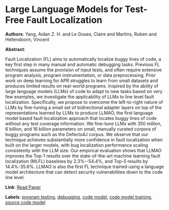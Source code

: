 # Large Language Models for Test-Free Fault Localization

**Authors**: Yang, Aidan Z. H. and Le Goues, Claire and Martins, Ruben and Hellendoorn, Vincent

**Abstract**:

Fault Localization (FL) aims to automatically localize buggy lines of code, a key first step in many manual and automatic debugging tasks. Previous FL techniques assume the provision of input tests, and often require extensive program analysis, program instrumentation, or data preprocessing. Prior work on deep learning for APR struggles to learn from small datasets and produces limited results on real-world programs. Inspired by the ability of large language models (LLMs) of code to adapt to new tasks based on very few examples, we investigate the applicability of LLMs to line level fault localization. Specifically, we propose to overcome the left-to-right nature of LLMs by fine-tuning a small set of bidirectional adapter layers on top of the representations learned by LLMs to produce LLMAO, the first language model based fault localization approach that locates buggy lines of code without any test coverage information. We fine-tune LLMs with 350 million, 6 billion, and 16 billion parameters on small, manually curated corpora of buggy programs such as the Defects4J corpus. We observe that our technique achieves substantially more confidence in fault localization when built on the larger models, with bug localization performance scaling consistently with the LLM size. Our empirical evaluation shows that LLMAO improves the Top-1 results over the state-of-the-art machine learning fault localization (MLFL) baselines by 2.3\%--54.4\%, and Top-5 results by 14.4\%-35.6\%. LLMAO is also the first FL technique trained using a language model architecture that can detect security vulnerabilities down to the code line level.

**Link**: [Read Paper](https://doi.org/10.1145/3597503.3623342)

**Labels**: [program testing](../../labels/program_testing.md), [debugging](../../labels/debugging.md), [code model](../../labels/code_model.md), [code model training](../../labels/code_model_training.md), [source code model](../../labels/source_code_model.md)
